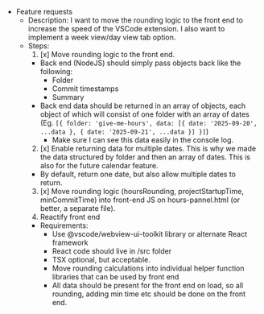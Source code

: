 * Feature requests
  * Description: I want to move the rounding logic to the front end to increase the speed of the VSCode extension. I also want to implement a week view/day view tab option.
  * Steps:
    1. [x] Move rounding logic to the front end.
      * Back end (NodeJS) should simply pass objects back like the following:
        * Folder
        * Commit timestamps
        * Summary
      * Back end data should be returned in an array of objects, each object of which will consist of one folder with an array of dates (Eg. `[{ folder: 'give-me-hours', data: [{ date: '2025-09-20', ...data }, { date: '2025-09-21', ...data }] }]`)
        * Make sure I can see this data easily in the console log.
    2. [x] Enable returning data for multiple dates. This is why we made the data structured by folder and then an array of dates. This is also for the future calendar feature.
      * By default, return one date, but also allow multiple dates to return.
    3. [x] Move rounding logic (hoursRounding, projectStartupTime, minCommitTime) into front-end JS on hours-pannel.html (or better, a separate file).
    4. Reactify front end
      * Requirements:
        * Use @vscode/webview-ui-toolkit library or alternate React framework
        * React code should live in /src folder
        * TSX optional, but acceptable.
        * Move rounding calculations into individual helper function libraries that can be used by front end
        * All data should be present for the front end on load, so all rounding, adding min time etc should be done on the front end.
<!--
    4. Create a day view and a week view.
      * If
  * Rework
    * Get current week (current date argument, get all days in week)
    * Get entire week data in Git
    * Run in each current working directory
    * Keep all data in memory
  * Rework
    * Do rounding on display side, no need to re-get data evey time we toggle stuff
    * Consider: Sliders to increase/decrease rounding, etc
    * Week view, day view
    * Notes on startup time, etc...graphs? -->
